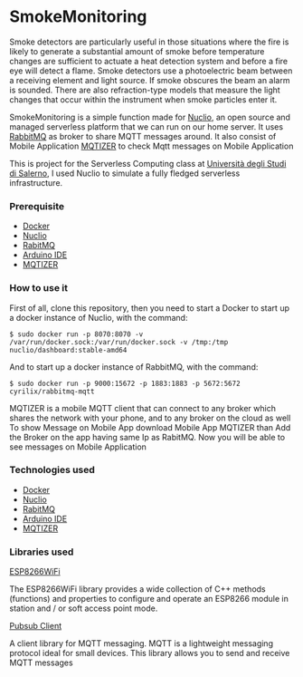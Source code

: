 # SmokeMonitoring

Smoke detectors are particularly useful in those situations where the fire is likely to generate a substantial amount of smoke before temperature changes are sufficient to actuate a heat detection system and before a fire eye will detect a flame. Smoke detectors use a photoelectric beam between a receiving element and light source. If smoke obscures the beam an alarm is sounded. There are also refraction-type models that measure the light changes that occur within the instrument when smoke particles enter it.


SmokeMonitoring is a simple function made for [Nuclio](https://nuclio.io/), an open source and managed serverless platform that we can run on our home server. It uses [RabbitMQ](https://www.rabbitmq.com/) as broker to share MQTT messages around. It also consist of Mobile Application  [MQTIZER](https://play.google.com/store/apps/details?id=com.sanyamarya.mqtizermqtt_client&hl=en&gl=US) to check Mqtt messages on Mobile Application


This is project for the Serverless Computing class at [Università degli Studi di Salerno](https://www.unisa.it/), I used Nuclio to simulate a fully fledged serverless infrastructure.

### Prerequisite

-   [Docker](https://www.docker.com/)
-   [Nuclio](https://nuclio.io/)
- [RabitMQ](https://www.rabbitmq.com/)
- [Arduino IDE](https://www.arduino.cc/en/software)
- [MQTIZER](%28https://play.google.com/store/apps/details?id=com.sanyamarya.mqtizermqtt_client&hl=en&gl=US%29)

### How to use it

First of all, clone this repository, then you need to start a Docker to start up a docker instance of Nuclio, with the command:  
  
`$ sudo docker run -p 8070:8070 -v /var/run/docker.sock:/var/run/docker.sock -v /tmp:/tmp nuclio/dashboard:stable-amd64`  
  
And to start up a docker instance of RabbitMQ, with the command:  
  
`$ sudo docker run -p 9000:15672 -p 1883:1883 -p 5672:5672 cyrilix/rabbitmq-mqtt`

MQTIZER is a mobile MQTT client that can connect to any broker which shares the network with your phone, and to any broker on the cloud as well
To show Message on Mobile App download Mobile App MQTIZER than Add the Broker on the app having same Ip  as RabitMQ.  Now you will be able to see messages on Mobile Application



### Technologies used


-   [Docker](https://www.docker.com/)
-   [Nuclio](https://nuclio.io/)
- [RabitMQ](https://www.rabbitmq.com/)
- [Arduino IDE](https://www.arduino.cc/en/software)
- [MQTIZER](%28https://play.google.com/store/apps/details?id=com.sanyamarya.mqtizermqtt_client&hl=en&gl=US%29)
### Libraries  used
[ESP8266WiFi](.)

The ESP8266WiFi library provides a wide collection of C++ methods (functions) and properties to configure and operate an ESP8266 module in station and / or soft access point mode.

[Pubsub Client](.)

A client library for MQTT messaging. MQTT is a lightweight messaging protocol ideal for small devices. This library allows you to send and receive MQTT messages
